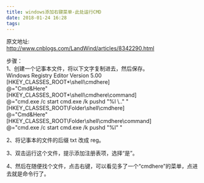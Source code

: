 ```yaml
---
title: windows添加右键菜单-此处运行CMD
date: 2018-01-24 16:28
tags:
---
```

原文地址:</br><a href="http://www.cnblogs.com/LandWind/articles/8342290.html" style="font-size: 24px;color: #9900FF;">http://www.cnblogs.com/LandWind/articles/8342290.html</a>
<p>&#27493;&#39588;&#65306;<br>
1&#12289;&#21019;&#24314;&#19968;&#20010;&#35760;&#20107;&#26412;&#25991;&#20214;&#65292;&#23558;&#20197;&#19979;&#25991;&#23383;&#22797;&#21046;&#36827;&#21435;&#65292;&#28982;&#21518;&#20445;&#23384;&#12290;<br>
Windows Registry Editor Version 5.00<br>
[HKEY_CLASSES_ROOT*\shell\cmdhere]<br>
@=&quot;Cmd&amp;Here&quot;<br>
[HKEY_CLASSES_ROOT*\shell\cmdhere\command]<br>
@=&quot;cmd.exe /c start cmd.exe /k pushd &quot;%l \..&quot; &quot;<br>
[HKEY_CLASSES_ROOT\Folder\shell\cmdhere]<br>
@=&quot;Cmd&amp;Here&quot;<br>
[HKEY_CLASSES_ROOT\Folder\shell\cmdhere\command]<br>
@=&quot;cmd.exe /c start cmd.exe /k pushd &quot;%l&quot; &quot;</p>
<p>2&#12289;&#23558;&#35760;&#20107;&#26412;&#30340;&#25991;&#20214;&#30340;&#21518;&#32512; txt &#25913;&#25104; reg&#12290;</p>
<p>3&#12289;&#21452;&#20987;&#36816;&#34892;&#36825;&#20010;&#25991;&#20214;&#65292;&#25552;&#31034;&#28155;&#21152;&#27880;&#20876;&#34920;&#39033;&#65292;&#36873;&#25321;&#8220;&#26159;&#8221;&#12290;</p>
<p>4&#12289;&#28982;&#21518;&#22312;&#38543;&#20415;&#25214;&#20010;&#25991;&#20214;&#65292;&#28857;&#20987;&#21491;&#38190;&#65292;&#21487;&#20197;&#30475;&#35265;&#22810;&#20102;&#19968;&#20010;&#8220;cmdhere&#8221;&#30340;&#33756;&#21333;&#65292;&#28857;&#36827;&#21435;&#23601;&#26159;&#21629;&#20196;&#34892;&#20102;&#12290;</p>

